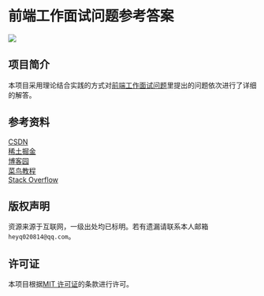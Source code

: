 # 前端工作面试问题参考答案

![](https://img.shields.io/badge/✏️-xxhls-blue)

## 项目简介

本项目采用理论结合实践的方式对[前端工作面试问题](https://github.com/h5bp/Front-end-Developer-Interview-Questions)里提出的问题依次进行了详细的解答。

## 参考资料

[CSDN](https://blog.csdn.net/)    
[稀土掘金](https://juejin.cn/)  
[博客园](https://www.cnblogs.com/)  
[菜鸟教程](https://www.runoob.com/)  
[Stack Overflow](https://stackoverflow.co/)  

## 版权声明

资源来源于互联网，一级出处均已标明。若有遗漏请联系本人邮箱`heyq020814@qq.com`。

## 许可证

本项目根据[MIT 许可证](https://github.com/xxhls/Answers-to--Front-end-Developer-Interview-Questions/blob/main/LICENSE)的条款进行许可。
